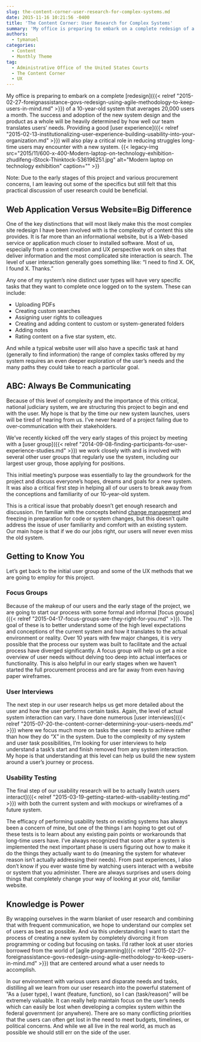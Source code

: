 ```yaml
---
slug: the-content-corner-user-research-for-complex-systems.md
date: 2015-11-16 10:21:56 -0400
title: 'The Content Corner: User Research for Complex Systems'
summary: 'My office is preparing to embark on a complete redesign of a 10-year-old system that averages 20,000 users a month. The success and adoption of the new system design and the product as a whole will be heavily determined by how well our team translates users&rsquo; needs. Providing a good user experience will also play'
authors:
  - tymanuel
categories:
  - Content
  - Monthly Theme
tag:
  - Administrative Office of the United States Courts
  - The Content Corner
  - UX
---
```


My office is preparing to embark on a complete [redesign]({{< relref "2015-02-27-foreignassistance-govs-redesign-using-agile-methodology-to-keep-users-in-mind.md" >}}) of a 10-year-old system that averages 20,000 users a month. The success and adoption of the new system design and the product as a whole will be heavily determined by how well our team translates users’ needs. Providing a good [user experience]({{< relref "2015-02-13-institutionalizing-user-experience-building-usability-into-your-organization.md" >}}) will also play a critical role in reducing struggles long-time users may encounter with a new system. {{< legacy-img src="2015/11/600-x-400-Modern-laptop-on-technology-exhibition-zhudifeng-iStock-Thinktock-536196251.jpg" alt="Modern laptop on technology exhibition" caption="" >}} 

Note: Due to the early stages of this project and various procurement concerns, I am leaving out some of the specifics but still felt that this practical discussion of user research could be beneficial.

## Web Application Versus Website=Big Difference

One of the key distinctions that will most likely make this the most complex site redesign I have been involved with is the complexity of content this site provides. It is far more than an informational website, but is a Web-based service or application much closer to installed software. Most of us, especially from a content creation and UX perspective work on sites that deliver information and the most complicated site interaction is search. The level of user interaction generally goes something like: “I need to find X. OK, I found X. Thanks.”

Any one of my system’s nine distinct user types will have very specific tasks that they want to complete once logged on to the system. These can include:

  * Uploading PDFs
  * Creating custom searches
  * Assigning user rights to colleagues
  * Creating and adding content to custom or system-generated folders
  * Adding notes
  * Rating content on a five star system, etc.

And while a typical website user will also have a specific task at hand (generally to find information) the range of complex tasks offered by my system requires an even deeper exploration of the user’s needs and the many paths they could take to reach a particular goal.

## ABC: Always Be Communicating

Because of this level of complexity and the importance of this critical, national judiciary system, we are structuring this project to begin and end with the user. My hope is that by the time our new system launches, users will be tired of hearing from us. I’ve never heard of a project failing due to over-communication with their stakeholders.

We’ve recently kicked off the very early stages of this project by meeting with a [user group]({{< relref "2014-09-08-finding-participants-for-user-experience-studies.md" >}}) we work closely with and is involved with several other user groups that regularly use the system, including our largest user group, those applying for positions.

This initial meeting’s purpose was essentially to lay the groundwork for the project and discuss everyone’s hopes, dreams and goals for a new system. It was also a critical first step in helping all of our users to break away from the conceptions and familiarity of our 10-year-old system.

This is a critical issue that probably doesn’t get enough research and discussion. I’m familiar with the concepts behind [change management](https://en.wikipedia.org/wiki/Change_management#Approach) and freezing in preparation for code or system changes, but this doesn’t quite address the issue of user familiarity and comfort with an existing system. Our main hope is that if we do our jobs right, our users will never even miss the old system.

## Getting to Know You

Let’s get back to the initial user group and some of the UX methods that we are going to employ for this project.

### Focus Groups

Because of the makeup of our users and the early stage of the project, we are going to start our process with some formal and informal [focus groups]({{< relref "2015-04-17-focus-groups-are-they-right-for-you.md" >}}). The goal of these is to better understand some of the high level expectations and conceptions of the current system and how it translates to the actual environment or reality. Over 10 years with few major changes, it is very possible that the process our system was built to facilitate and the actual process have diverged significantly. A focus group will help us get a nice overview of user needs without delving too deep into actual interfaces or functionality. This is also helpful in our early stages when we haven’t started the full procurement process and are far away from even having paper wireframes.

### User Interviews

The next step in our user research helps us get more detailed about the user and how the user performs certain tasks. Again, the level of actual system interaction can vary. I have done numerous [user interviews]({{< relref "2015-07-20-the-content-corner-determining-your-users-needs.md" >}}) where we focus much more on tasks the user needs to achieve rather than how they do “X” in the system. Due to the complexity of my system and user task possibilities, I’m looking for user interviews to help understand a task’s start and finish removed from any system interaction. My hope is that understanding at this level can help us build the new system around a user’s journey or process.

### Usability Testing

The final step of our usability research will be to actually [watch users interact]({{< relref "2015-03-19-getting-started-with-usability-testing.md" >}}) with both the current system and with mockups or wireframes of a future system.

The efficacy of performing usability tests on existing systems has always been a concern of mine, but one of the things I am hoping to get out of these tests is to learn about any existing pain points or workarounds that long-time users have. I’ve always recognized that soon after a system is implemented the next important phase is users figuring out how to make it do the things they actually want to do (meaning the system for whatever reason isn’t actually addressing their needs). From past experiences, I also don’t know if you ever waste time by watching users interact with a website or system that you administer. There are always surprises and users doing things that completely change your way of looking at your old, familiar website.

## Knowledge is Power

By wrapping ourselves in the warm blanket of user research and combining that with frequent communication, we hope to understand our complex set of users as best as possible. And via this understanding I want to start the process of creating a new system by completely divorcing it from programming or coding but focusing on tasks. I’d rather look at user stories borrowed from the world of [agile programming]({{< relref "2015-02-27-foreignassistance-govs-redesign-using-agile-methodology-to-keep-users-in-mind.md" >}}) that are centered around what a user needs to accomplish.

In our environment with various users and disparate needs and tasks, distilling all we learn from our user research into the powerful statement of “As a (user type), I want (feature, function), so I can (task/reason)” will be extremely valuable. It can really help maintain focus on the user’s needs which can easily be lost when developing a complex system within the federal government (or anywhere). There are so many conflicting priorities that the users can often get lost in the need to meet budgets, timelines, or political concerns. And while we all live in the real world, as much as possible we should still err on the side of the user.